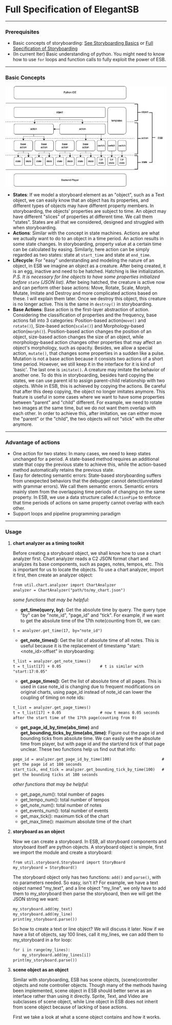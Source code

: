 # Full Specification of ElegantSB

***

### Prerequisites



- Basic concepts of storyboarding:
[See Storyboarding Basics](https://www.notion.so/Storyboarding-Basics-7897a9b0112841b09bd5e0b465d22a51)
or [Full Specification of Storyboarding](https://www.notion.so/Full-Specification-4aece3f705d0485495b64564167e76ce)
- (In current Iter) Basic understanding of python. You might need to know how to use `for` loops and function calls to fully exploit the power of ESB.

***

### Basic Concepts

![logic structure of ESB](./ESB.StructureDiagram.png)

- __States__: If we model a storyboard element as an "object", such as a Text object, we can easily know that an object has its properties, and different types of objects may have different property members. In storyboarding, the objects' properties are subject to time. An object may have different "slices" of properties at different time. We call them "states". States are all that we considered, designed and struggled with when storyboarding.
- __Actions__: Similar with the concept in state machines. Actions are what we actually want to do to an object in a time period. An action results in some state changes. In storyboarding, property value at a certain time can be calculated by easing. Similarly, here action can be simply regarded as two states: state at `start_time` and state at `end_time`.
- __Lifecycle__: For "easy" understanding and modeling the nature of an object, in ESB we imagine an object as a creature. After being created, it is an egg, inactive and need to be hatched. Hatching is like initialization. _P.S. It is necessary for line objects to have some properties initialized before `state` (JSON list)._ After being hatched, the creature is active now and can perform other base actions: Move, Rotate, Scale, Morph, Mutate, Imitate and Destroy and more complicated actions based on these. I will explain them later. Once we destroy this object, this creature is no longer active. This is the same in `destroy()` in storyboarding.
- __Base Actions__: Base action is the first-layer abstraction of action. Considering the classification of properties and the frequency, base actions fall into 3 categories: Position-based action(`move()` and `rotate()`), Size-based action(`scale()`) and Morphology-based action(`morph()`). Position-based action changes the position of an object, size-based action changes the size of an object, while morphology-based action changes other properties that may affect an object's morphology, such as opacity. Besides, we allow a special action, `mutate()`, that changes some properties in a sudden like a pulse. Mutation is not a base action because it consists two actions of a short time period. However, we still keep it in the interface for it is kind of 'basic'. The last one is `imitate()`. A creature may imitate the behavior of another one. To do this in storyboarding, besides hard copying the states, we can use parent id to assign parent-child relationship with two objects. While in ESB, this is achieved by copying the actions. Be careful that after this deep copying, the object no longer imitates anymore. This feature is useful in some cases where we want to have some properties between "parent" and "child" different. For example, we need to rotate two images at the same time, but we do not want them overlap with each other. In order to achieve this, after imitation, we can either move the "parent" or the "child", the two objects will not "stick" with the other anymore. 

***

### Advantage of actions

- One action for two states: In many cases, we need to keep states unchanged for a period. A state-based method requires an additional state that copy the previous state to achieve this, while the action-based method automatically retains the previous state.
- Easy for detecting semantic errors: State-based storyboarding suffers from unexpected behaviors that the debugger cannot detect(unrelated with grammar errors). We call them semantic errors. Semantic errors mainly stem from the overlapping time periods of changing on the same property. In ESB, we use a data structure called `ActionPipe` to enforce that time periods of actions on same property cannot overlap with each other.
- Support loops and pipeline programming paradigm

***

### Usage

1. __chart analyzer as a timing toolkit__

    Before creating a storyboard object, we shall know how to use a chart analyzer first. Chart analyzer reads a C2 JSON format chart and analyzes its base components, such as pages, notes, tempos, etc. This is important for us to locate the objects. To use a chart analyzer, import it first, then create an analyzer object:
    ```commandline
   from util.chart.analyzer import ChartAnalyzer
   analyzer = ChartAnalyzer("path/to/my_chart.json")
    ```
   _some functions that may be helpful:_

    - **get_time(query, by)**: Get the absolute time by query. The query type "by" can be "note_id", "page_id" and "tick". For example, if we want to get the absolute time of the 17th note(counting from 0), we can:
   ```commandline
   t = analyzer.get_time(17, by="note_id")
    ```
   - **get_note_times()**: Get the list of absolute time of all notes. This is useful because it is the replacement of timestamp "start:<note_id>:offset" in storyboarding:
   ```commandline
   t_list = analyzer.get_note_times()
   t = t_list[17] + 0.05                 # t is similar with "start:17:0.05"
    ```
   - **get_page_times()**: Get the list of absolute time of all pages. This is used in case note_id is changing due to frequent modifications on original charts, using page_id instead of note_id can lower the coupling of timing on note ids:
   ```commandline
   t_list = analyzer.get_page_times()
   t = t_list[17] + 0.05                 # now t means 0.05 seconds after the start time of the 17th page(counting from 0)
    ```
   - **get_page_id_by_time(abs_time)** and **get_bounding_ticks_by_time(abs_time)**: Figure out the page id and bounding ticks from absolute time. We can easily see the absolute time from player, but with page id and the start/end tick of that page unclear. These two functions help us find out that info:
   ```commandline
   page_id = analyzer.get_page_id_by_time(100)                      # get the page id at 100 seconds
   start_tick, end_tick = analyzer.get_bounding_tick_by_time(100)   # get the bounding ticks at 100 seconds
    ```
   
   _other functions that may be helpful:_

   - get_page_num(): total number of pages
   - get_tempo_num(): total number of tempos
   - get_note_num(): total number of notes
   - get_events_num(): total number of events
   - get_max_tick(): maximum tick of the chart
   - get_max_time(): maximum absolute time of the chart


2. __storyboard as an object__
   
   Now we can create a storyboard. In ESB, all storyboard components and storyboard itself are python objects. A storyboard object is simple, first we import the module and create a storyboard:
   ```commandline
   from util.storyboard.Storyboard import StoryBoard
   my_storyboard = StoryBoard()
    ```
   The storyboard object only has two functions: `add()` and `parse()`, with no parameters needed. So easy, isn't it? For example, we have a text object named "my_text", and a line object "my_line", we only have to add them to my_storyboard then parse the storyboard, then we will get the JSON string we want:
   ```commandline
   my_storyboard.add(my_text)
   my_storyboard.add(my_line)
   print(my_storyboard.parse())
    ```
   So how to create a text or line object? We will discuss it later. Now if we have a list of objects, say 100 lines, call it my_lines, we can add them to my_storyboard in a for loop:
   ```commandline
   for i in range(my_lines):
       my_storyboard.add(my_lines[i])
   print(my_storyboard.parse())
    ```

3. __scene object as an object__

   Similar with storyboarding, ESB has scene objects, (scene)controller objects and note controller objects. Though many of the methods having been implemented, scene object in ESB should better serve as an interface rather than using it directly. Sprite, Text, and Video are subclasses of scene object, while Line object in ESB does not inherit from scene object because of lacking of base actions.

   First we take a look at what a scene object contains and how it works.